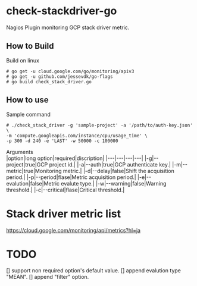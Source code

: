 # check-stackdriver-go
Nagios Plugin monitoring GCP stack driver metric.

## How to Build
Build on linux
```
# go get -u cloud.google.com/go/monitoring/apiv3
# go get -u github.com/jessevdk/go-flags
# go build check_stack_driver.go
```

## How to use 
Sample command
```
# ./check_stack_driver -g 'sample-project' -a '/path/to/auth-key.json' \
-m 'compute.googleapis.com/instance/cpu/usage_time' \
-p 300 -d 240 -e 'LAST' -w 50000 -c 100000
```

Arguments  
|option|long option|required|discription|
|---|---|---|---|
|-g|--project|true|GCP project id.|
|-a|--auth|true|GCP authenticate key.|
|-m|--metric|true|Monitoring metric.|
|-d|--delay|false|Shift the acquisition period.|
|-p|--period|flase|Metric acquisition period.|
|-e|--evalution|false|Metric evalute type.|
|-w|--warning|false|Warning threshold.|
|-c|--critical|flase|Critical threshold.|

# Stack driver metric list
https://cloud.google.com/monitoring/api/metrics?hl=ja

# TODO
[] support non required option's default value.
[] append evalution type "MEAN".
[] append "filter" option.
